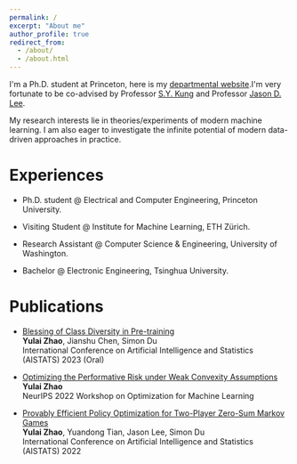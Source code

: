 ```yaml
---
permalink: /
excerpt: "About me"
author_profile: true
redirect_from: 
  - /about/
  - /about.html
---
```


I'm a Ph.D. student at Princeton, here is my [departmental website](https://ece.princeton.edu/people/yulai-zhao).I'm very fortunate to be co-advised by Professor [S.Y. Kung](https://ece.princeton.edu/people/sun-yuan-kung) and Professor [Jason D. Lee](https://jasondlee88.github.io/).   

My research interests lie in theories/experiments of modern machine learning. I am also eager to investigate the infinite potential of modern data-driven approaches in practice.

<!-- I'm Yulai, a Ph.D. student at Princeton University. My research interests lie in theories/experiments of modern machine learning. I am also eager to apply modern data-driven approaches to practice. -->

Experiences
======
* Ph.D. student @ Electrical and Computer Engineering, Princeton University. 
<!-- Fortunately advised by Prof [S.Y. Kung](https://ece.princeton.edu/people/sun-yuan-kung) and [Jason D. Lee](https://jasondlee88.github.io/) -->
* Visiting Student @ Institute for Machine Learning, ETH Zürich.
<!-- Hosted by Prof [Aurelien Lucchi](https://t.co/MWMK6o7qIq) -->
* Research Assistant @ Computer Science & Engineering, University of Washington.
<!-- Hosted by Prof [Simon S. Du](https://simonshaoleidu.com/) -->
* Bachelor @ Electronic Engineering, Tsinghua University.

Publications
======
* [Blessing of Class Diversity in Pre-training](https://arxiv.org/abs/2209.03447)   
**Yulai Zhao**, Jianshu Chen, Simon Du   
International Conference on Artificial Intelligence and Statistics (AISTATS) 2023 (Oral)

* [Optimizing the Performative Risk under Weak Convexity Assumptions](https://openreview.net/forum?id=Ut_vApkulkk)    
**Yulai Zhao**   
NeurIPS 2022 Workshop on Optimization for Machine Learning

* [Provably Efficient Policy Optimization for Two-Player Zero-Sum Markov Games](https://proceedings.mlr.press/v151/zhao22b.html)   
**Yulai Zhao**, Yuandong Tian, Jason Lee, Simon Du   
International Conference on Artificial Intelligence and Statistics (AISTATS) 2022



